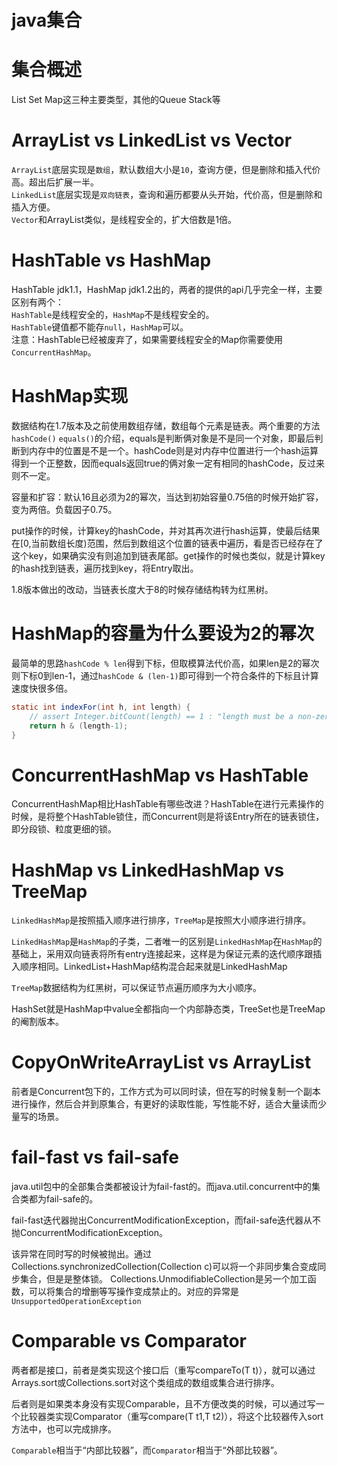 # java集合
# 集合概述
List Set Map这三种主要类型，其他的Queue Stack等
# ArrayList vs LinkedList vs Vector
`ArrayList`底层实现是`数组`，默认数组大小是`10`，查询方便，但是删除和插入代价高。超出后扩展一半。  
`LinkedList`底层实现是`双向链表`，查询和遍历都要从头开始，代价高，但是删除和插入方便。  
`Vector`和ArrayList类似，是线程安全的，扩大倍数是1倍。
# HashTable vs HashMap
HashTable jdk1.1，HashMap jdk1.2出的，两者的提供的api几乎完全一样，主要区别有两个：  
`HashTable`是线程安全的，`HashMap`不是线程安全的。  
`HashTable`键值都不能存`null`，`HashMap`可以。  
注意：HashTable已经被废弃了，如果需要线程安全的Map你需要使用`ConcurrentHashMap`。
# HashMap实现
数据结构在1.7版本及之前使用数组存储，数组每个元素是链表。两个重要的方法`hashCode()` `equals()`的介绍，equals是判断俩对象是不是同一个对象，即最后判断到内存中的位置是不是一个。hashCode则是对内存中位置进行一个hash运算得到一个正整数，因而equals返回true的俩对象一定有相同的hashCode，反过来则不一定。

容量和扩容：默认16且必须为2的幂次，当达到初始容量0.75倍的时候开始扩容，变为两倍。负载因子0.75。

put操作的时候，计算key的hashCode，并对其再次进行hash运算，使最后结果在[0,当前数组长度)范围，然后到数组这个位置的链表中遍历，看是否已经存在了这个key，如果确实没有则追加到链表尾部。get操作的时候也类似，就是计算key的hash找到链表，遍历找到key，将Entry取出。  

1.8版本做出的改动，当链表长度大于8的时候存储结构转为红黑树。
# HashMap的容量为什么要设为2的幂次
最简单的思路`hashCode % len`得到下标，但取模算法代价高，如果len是2的幂次则下标0到len-1，通过`hashCode & (len-1)`即可得到一个符合条件的下标且计算速度快很多倍。
```java
static int indexFor(int h, int length) {
    // assert Integer.bitCount(length) == 1 : "length must be a non-zero power of 2";
    return h & (length-1);
}
```
# ConcurrentHashMap vs HashTable
ConcurrentHashMap相比HashTable有哪些改进？HashTable在进行元素操作的时候，是将整个HashTable锁住，而Concurrent则是将该Entry所在的链表锁住，即分段锁、粒度更细的锁。
# HashMap vs LinkedHashMap vs TreeMap
`LinkedHashMap`是按照插入顺序进行排序，`TreeMap`是按照大小顺序进行排序。

`LinkedHashMap`是`HashMap`的子类，二者唯一的区别是`LinkedHashMap`在`HashMap`的基础上，采用双向链表将所有entry连接起来，这样是为保证元素的迭代顺序跟插入顺序相同。LinkedList+HashMap结构混合起来就是LinkedHashMap

`TreeMap`数据结构为红黑树，可以保证节点遍历顺序为大小顺序。

HashSet就是HashMap中value全都指向一个内部静态类，TreeSet也是TreeMap的阉割版本。
# CopyOnWriteArrayList vs ArrayList
前者是Concurrent包下的，工作方式为可以同时读，但在写的时候复制一个副本进行操作，然后合并到原集合，有更好的读取性能，写性能不好，适合大量读而少量写的场景。
# fail-fast vs fail-safe
java.util包中的全部集合类都被设计为fail-fast的。而java.util.concurrent中的集合类都为fail-safe的。

fail-fast迭代器抛出ConcurrentModificationException，而fail-safe迭代器从不抛ConcurrentModificationException。

该异常在同时写的时候被抛出。通过Collections.synchronizedCollection(Collection c)可以将一个非同步集合变成同步集合，但是是整体锁。
Collections.UnmodifiableCollection是另一个加工函数，可以将集合的增删等写操作变成禁止的。对应的异常是`UnsupportedOperationException`
# Comparable vs Comparator
两者都是接口，前者是类实现这个接口后（重写compareTo(T t)），就可以通过Arrays.sort或Collections.sort对这个类组成的数组或集合进行排序。

后者则是如果类本身没有实现Comparable，且不方便改类的时候，可以通过写一个比较器类实现Comparator（重写compare(T t1,T t2)），将这个比较器传入sort方法中，也可以完成排序。

`Comparable`相当于“内部比较器”，而`Comparator`相当于“外部比较器”。


